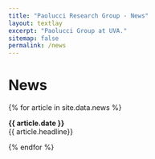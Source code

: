 ```yaml
---
title: "Paolucci Research Group - News"
layout: textlay
excerpt: "Paolucci Group at UVA."
sitemap: false
permalink: /news
---
```


# News

{% for article in site.data.news %}
<p><b>{{ article.date }}</b> <br> {{ article.headline}}</p>
{% endfor %}
